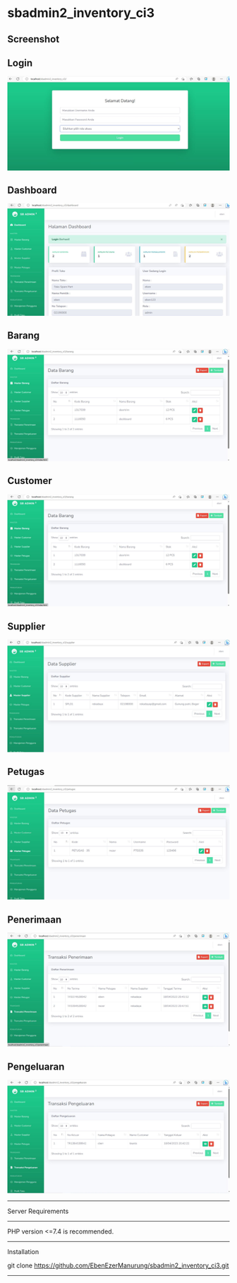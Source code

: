 # sbadmin2_inventory_ci3


## Screenshot 
## Login

![App Screenshot](https://github.com/EbenEzerManurung/sbadmin2_inventory_ci3/blob/main/screenshot/login.JPG?raw=true)

## Dashboard
![App Screenshot](https://github.com/EbenEzerManurung/sbadmin2_inventory_ci3/blob/main/screenshot/dashboard.JPG?raw=true)

## Barang
![App Screenshot](https://github.com/EbenEzerManurung/sbadmin2_inventory_ci3/blob/main/screenshot/barang.JPG?raw=true)

## Customer
![App Screenshot](https://github.com/EbenEzerManurung/sbadmin2_inventory_ci3/blob/main/screenshot/barang.JPG?raw=true)

## Supplier
![App Screenshot](https://github.com/EbenEzerManurung/sbadmin2_inventory_ci3/blob/main/screenshot/supplier.JPG?raw=true)

## Petugas
![App Screenshot](https://github.com/EbenEzerManurung/sbadmin2_inventory_ci3/blob/main/screenshot/petugas.JPG?raw=true)

## Penerimaan
![App Screenshot](https://github.com/EbenEzerManurung/sbadmin2_inventory_ci3/blob/main/screenshot/penerimaan.JPG?raw=true)

## Pengeluaran
![App Screenshot](https://github.com/EbenEzerManurung/sbadmin2_inventory_ci3/blob/main/screenshot/pengeluaran.JPG?raw=true)



*******************
Server Requirements
*******************

PHP version <=7.4 is recommended.


************
Installation

git clone https://github.com/EbenEzerManurung/sbadmin2_inventory_ci3.git
************
